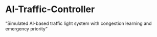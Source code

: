 # AI-Traffic-Controller
“Simulated AI-based traffic light system with congestion learning and emergency priority”
